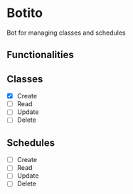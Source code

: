 # Botito
Bot for managing classes and schedules

## Functionalities

## Classes

- [x] Create
- [ ] Read
- [ ] Update
- [ ] Delete

## Schedules

- [ ] Create
- [ ] Read
- [ ] Update
- [ ] Delete

